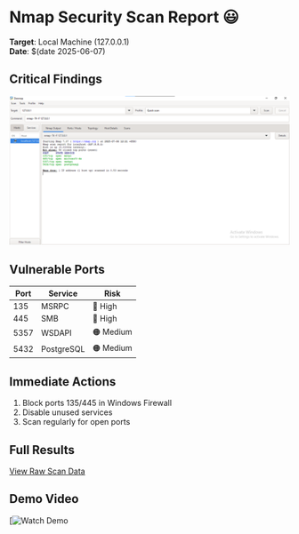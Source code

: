 # Nmap Security Scan Report 😃
**Target**: Local Machine (127.0.0.1)  
**Date**: $(date 2025-06-07)  

## Critical Findings
![Scan Results](https://github.com/eshan661/nmap-security-scan/blob/main/scan%20results.png)

## Vulnerable Ports
| Port | Service | Risk |
|------|---------|------|
| 135 | MSRPC | 🔴 High |
| 445 | SMB | 🔴 High |
| 5357 | WSDAPI | 🟠 Medium |
| 5432 | PostgreSQL | 🟠 Medium |

## Immediate Actions
1. Block ports 135/445 in Windows Firewall
2. Disable unused services
3. Scan regularly for open ports

## Full Results
[View Raw Scan Data](nmap_scan_results.txt)
## Demo Video  
[![Watch Demo](https://www.loom.com/share/3109805f4b834dffbd8bbdea0964bed4?sid=2fa66cec-cea7-4a70-850e-bbd380e9e765)  
